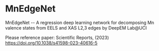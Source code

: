 # MnEdgeNet
MnEdgeNet -- A regression deep learning network for decomposing Mn valence states from EELS and XAS L2,3 edges
by DeepEM Lab@UCI

Please reference paper: Scientific Reports, (2023) https://doi.org/10.1038/s41598-023-40616-5
